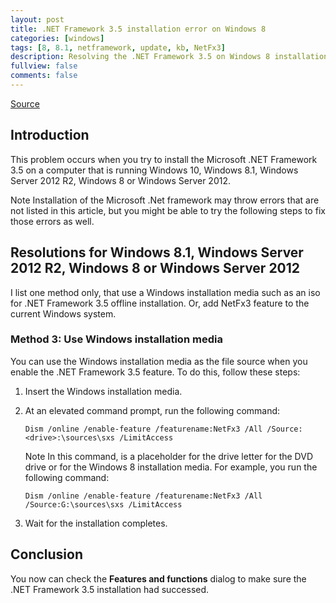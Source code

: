 ```yaml
---
layout: post
title: .NET Framework 3.5 installation error on Windows 8
categories: [windows]
tags: [8, 8.1, netframework, update, kb, NetFx3]
description: Resolving the .NET Framework 3.5 on Windows 8 installation error
fullview: false
comments: false
---
```


[Source][source] 

## Introduction

This problem occurs when you try to install the Microsoft .NET Framework 3.5 on a computer that is running Windows 10, Windows 8.1, Windows Server 2012 R2, Windows 8 or Windows Server 2012.

Note Installation of the Microsoft .Net framework may throw errors that are not listed in this article, but you might be able to try the following steps to fix those errors as well.

## Resolutions for Windows 8.1, Windows Server 2012 R2, Windows 8 or Windows Server 2012

I list one method only, that use a Windows installation media such as an iso for .NET Framework 3.5 offline installation. Or, add NetFx3 feature to the current Windows system.

### Method 3: Use Windows installation media

You can use the Windows installation media as the file source when you enable the .NET Framework 3.5 feature. To do this, follow these steps:

1. Insert the Windows installation media.
2. At an elevated command prompt, run the following command:

    ```
    Dism /online /enable-feature /featurename:NetFx3 /All /Source:<drive>:\sources\sxs /LimitAccess
    ```

    Note In this command, <drive> is a placeholder for the drive letter for the DVD drive or for the Windows 8 installation media. For example, you run the following command:

    ```
    Dism /online /enable-feature /featurename:NetFx3 /All /Source:G:\sources\sxs /LimitAccess
    ```
3. Wait for the installation completes.

## Conclusion

You now can check the **Features and functions** dialog to make sure the .NET Framework 3.5 installation had successed.

[source]: https://support.microsoft.com/en-us/kb/2734782
